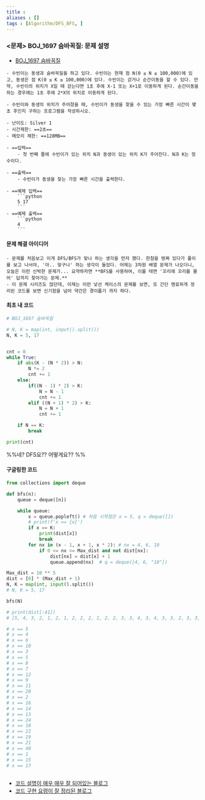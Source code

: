 ```yaml
---
title :
aliases : []
tags : [Algorithm/DFS_BFS, ]
---
```


### <문제> BOJ_1697 숨바꼭질: 문제 설명
- [BOJ_1697 숨바꼭질](https://www.acmicpc.net/problem/1697)
```ad-question
- 수빈이는 동생과 숨바꼭질을 하고 있다. 수빈이는 현재 점 N(0 ≤ N ≤ 100,000)에 있고, 동생은 점 K(0 ≤ K ≤ 100,000)에 있다. 수빈이는 걷거나 순간이동을 할 수 있다. 만약, 수빈이의 위치가 X일 때 걷는다면 1초 후에 X-1 또는 X+1로 이동하게 된다. 순간이동을 하는 경우에는 1초 후에 2*X의 위치로 이동하게 된다.

- 수빈이와 동생의 위치가 주어졌을 때, 수빈이가 동생을 찾을 수 있는 가장 빠른 시간이 몇 초 후인지 구하는 프로그램을 작성하시오.
```

```ad-attention
- 난이도: Silver 1
- 시간제한: ==2초==
- 메모리 제한: ==128MB==

- ==입력== 
	- 첫 번째 줄에 수빈이가 있는 위치 N과 동생이 있는 위치 K가 주어진다. N과 K는 정수이다.

- ==출력==
	- 수빈이가 동생을 찾는 가장 빠른 시간을 출력한다.

- ==예제 입력==
	```python
	5 17
	```
- ==예제 출력==
	```python
	4
	```
```

#### 문제 해결 아이디어
```ad-example
- 문제를 처음보고 이게 DFS/BFS가 맞나 하는 생각을 먼저 했다. 한참을 벙쪄 있다가 풀이를 보고 나서야, '아.. 맞구나' 하는 생각이 들었다. 어제는 3차원 배열 문제가 나오더니, 오늘은 이런 신박한 문제가... 요약하자면 **BFS를 사용하여, 이를 테면 '꼬리에 꼬리를 물어' 답까지 찾아가는 문제.**
- 이 문제 시리즈도 많던데, 이제는 이런 낯선 케이스의 문제를 보면, 또 간단 명료하게 정리된 코드를 보면 신기함을 넘어 약간은 경이롭기 까지 하다. 
```

#### 최초 내 코드 
```python
# BOJ_1697 숨바꼭질

# N, K = map(int, input().split())
N, K = 5, 17


cnt = 0
while True:
    if abs(K - (N * 2)) > N:
        N *= 2 
        cnt += 1
    else:
        if((N - 1) * 2) > K:
            N = N - 1 
            cnt += 1
        elif ((N + 1) * 2) > K:
            N = N + 1
            cnt += 1

    if N == K:
        break

print(cnt)
```

%%네? DFS요?? 어떻게요?? %%

#### 구글링한 코드 
```python
from collections import deque

def bfs(n):
    queue = deque([n])

    while queue:
        x = queue.popleft() # 처음 시작점은 x = 5, q = deque([])
		# print(f'x == {x}')
        if x == K:
            print(dist[x])
            break
        for nx in (x - 1, x + 1, x * 2): # nx = 4, 6, 10
            if 0 <= nx <= Max_dist and not dist[nx]:
                dist[nx] = dist[x] + 1
                queue.append(nx)  # q = deque([4, 6, "10"])

Max_dist = 10 ** 5
dist = [0] * (Max_dist + 1)
N, K = map(int, input().split())
# N, K = 5, 17

bfs(N)

# print(dist[:41])
# [5, 4, 3, 2, 1, 2, 1, 2, 2, 2, 1, 2, 2, 3, 3, 4, 3, 4, 3, 3, 2, 3, 3, 4, 3, 4, 4, 0, 4, 0, 5, 0, 4, 0, 0, 0, 4, 0, 4, 4, 3]

# x == 5
# x == 4
# x == 6
# x == 10
# x == 3
# x == 5
# x == 8
# x == 7
# x == 12
# x == 9
# x == 11
# x == 20
# x == 2
# x == 16
# x == 14
# x == 13
# x == 24
# x == 18
# x == 22
# x == 19
# x == 21
# x == 40
# x == 1
# x == 15
# x == 17



```

- [코드 설명이 매우 매우 잘 되어있는 블로그](https://wook-2124.tistory.com/273)
- [코드 구현 요령이 잘 정리된 블로그](https://chancoding.tistory.com/193)